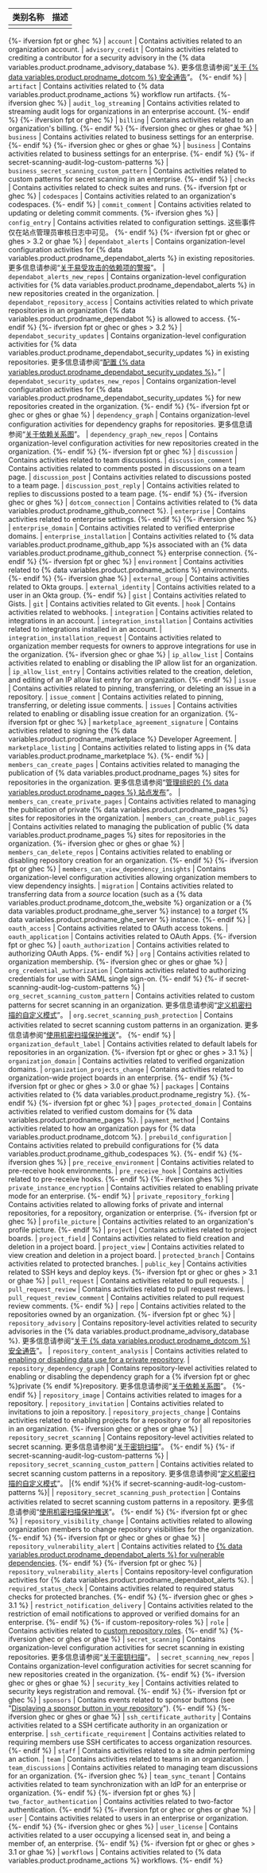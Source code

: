 | 类别名称 | 描述 |
| ---- | -- |
|      |    |
{%- ifversion fpt or ghec %}
| `account` | Contains activities related to an organization account. | `advisory_credit`   | Contains activities related to crediting a contributor for a security advisory in the {% data variables.product.prodname_advisory_database %}. 更多信息请参阅“[关于 {% data variables.product.prodname_dotcom %} 安全通告](/github/managing-security-vulnerabilities/about-github-security-advisories)”。
{%- endif %}
| `artifact` | Contains activities related to {% data variables.product.prodname_actions %} workflow run artifacts.
{%- ifversion ghec %}
| `audit_log_streaming`  | Contains activities related to streaming audit logs for organizations in an enterprise account.
{%- endif %}
{%- ifversion fpt or ghec %}
| `billing` | Contains activities related to an organization's billing.
{%- endif %}
{%- ifversion ghec or ghes or ghae %}
| `business`  | Contains activities related to business settings for an enterprise.
{%- endif %}
{%- ifversion ghec or ghes or ghae %}
| `business`  | Contains activities related to business settings for an enterprise.
{%- endif %}
{%- if secret-scanning-audit-log-custom-patterns %}
| `business_secret_scanning_custom_pattern` | Contains activities related to custom patterns for secret scanning in an enterprise.
{%- endif %}
| `checks`   | Contains activities related to check suites and runs.
{%- ifversion fpt or ghec %}
| `codespaces` | Contains activities related to an organization's codespaces.
{%- endif %}
| `commit_comment` | Contains activities related to updating or deleting commit comments.
{%- ifversion ghes %}
| `config_entry` |  Contains activities related to configuration settings. 这些事件仅在站点管理员审核日志中可见。
{%- endif %}
{%- ifversion fpt or ghec or ghes > 3.2 or ghae %}
| `dependabot_alerts`  | Contains organization-level configuration activities for {% data variables.product.prodname_dependabot_alerts %} in existing repositories. 更多信息请参阅“[关于易受攻击的依赖项的警报](/github/managing-security-vulnerabilities/about-alerts-for-vulnerable-dependencies)”。 | `dependabot_alerts_new_repos`   | Contains organization-level configuration activities for  {% data variables.product.prodname_dependabot_alerts %} in new repositories created in the organization. | `dependabot_repository_access` | Contains activities related to which private repositories in an organization {% data variables.product.prodname_dependabot %} is allowed to access.
{%- endif %}
{%- ifversion fpt or ghec or ghes > 3.2 %}
| `dependabot_security_updates`   | Contains organization-level configuration activities for {% data variables.product.prodname_dependabot_security_updates %} in existing repositories. 更多信息请参阅“[配置 {% data variables.product.prodname_dependabot_security_updates %}](/github/managing-security-vulnerabilities/configuring-dependabot-security-updates)。” | `dependabot_security_updates_new_repos` | Contains organization-level configuration activities for {% data variables.product.prodname_dependabot_security_updates %} for new repositories created in the organization.
{%- endif %}
{%- ifversion fpt or ghec or ghes or ghae %}
| `dependency_graph` | Contains organization-level configuration activities for dependency graphs for repositories. 更多信息请参阅“[关于依赖关系图](/github/visualizing-repository-data-with-graphs/about-the-dependency-graph)”。 | `dependency_graph_new_repos`  | Contains organization-level configuration activities for new repositories created in the organization.
{%- endif %}
{%- ifversion fpt or ghec %}
| `discussion` | Contains activities related to team discussions. | `discussion_comment` | Contains activities related to comments posted in discussions on a team page. | `discussion_post`   | Contains activities related to discussions posted to a team page. | `discussion_post_reply`   | Contains activities related to replies to discussions posted to a team page.
{%- endif %}
{%- ifversion ghec or ghes %}
| `dotcom_connection` | Contains activities related to {% data variables.product.prodname_github_connect %}. | `enterprise` | Contains activities related to enterprise settings.
{%- endif %}
{%- ifversion ghec %}
| `enterprise_domain` | Contains activities related to verified enterprise domains. | `enterprise_installation` | Contains activities related to {% data variables.product.prodname_github_app %}s associated with an {% data variables.product.prodname_github_connect %} enterprise connection.
{%- endif %}
{%- ifversion fpt or ghec %}
| `environment` | Contains activities related to {% data variables.product.prodname_actions %} environments.
{%- endif %}
{%- ifversion ghae %}
| `external_group` | Contains activities related to Okta groups. | `external_identity` | Contains activities related to a user in an Okta group.
{%- endif %}
| `gist` | Contains activities related to Gists. | `git` | Contains activities related to Git events. | `hook` | Contains activities related to webhooks. | `integration` | Contains activities related to integrations in an account. | `integration_installation` | Contains activities related to integrations installed in an account. | `integration_installation_request`  | Contains activities related to organization member requests for owners to approve integrations for use in the organization.
{%- ifversion ghec or ghae %}
| `ip_allow_list`   | Contains activities related to enabling or disabling the IP allow list for an organization. | `ip_allow_list_entry`   | Contains activities related to the creation, deletion, and editing of an IP allow list entry for an organization.
{%- endif %}
| `issue`  | Contains activities related to pinning, transferring, or deleting an issue in a repository. | `issue_comment` | Contains activities related to pinning, transferring, or deleting issue comments. | `issues` | Contains activities related to enabling or disabling issue creation for an organization.
{%- ifversion fpt or ghec %}
| `marketplace_agreement_signature` | Contains activities related to signing the {% data variables.product.prodname_marketplace %} Developer Agreement. | `marketplace_listing` | Contains activities related to listing apps in {% data variables.product.prodname_marketplace %}.
{%- endif %}
| `members_can_create_pages`   | Contains activities related to managing the publication of {% data variables.product.prodname_pages %} sites for repositories in the organization. 更多信息请参阅“[管理组织的 {% data variables.product.prodname_pages %} 站点发布](/organizations/managing-organization-settings/managing-the-publication-of-github-pages-sites-for-your-organization)”。 | `members_can_create_private_pages` | Contains activities related to managing the publication of private {% data variables.product.prodname_pages %} sites for repositories in the organization. | `members_can_create_public_pages` | Contains activities related to managing the publication of public {% data variables.product.prodname_pages %} sites for repositories in the organization.
{%- ifversion ghec or ghes or ghae %}
| `members_can_delete_repos` | Contains activities related to enabling or disabling repository creation for an organization.
{%- endif %}
{%- ifversion fpt or ghec %}
| `members_can_view_dependency_insights` | Contains organization-level configuration activities allowing organization members to view dependency insights. | `migration` | Contains activities related to transferring data from a *source* location (such as a {% data variables.product.prodname_dotcom_the_website %} organization or a {% data variables.product.prodname_ghe_server %} instance) to a *target* {% data variables.product.prodname_ghe_server %} instance.
{%- endif %}
| `oauth_access` | Contains activities related to OAuth access tokens. | `oauth_application` | Contains activities related to OAuth Apps.
{%- ifversion fpt or ghec %}
| `oauth_authorization` | Contains activities related to authorizing OAuth Apps.
{%- endif %}
| `org`   | Contains activities related to organization membership.
{%- ifversion ghec or ghes or ghae %}
| `org_credential_authorization` | Contains activities related to authorizing credentials for use with SAML single sign-on.
{%- endif %}
{%- if secret-scanning-audit-log-custom-patterns %}
| `org_secret_scanning_custom_pattern` | Contains activities related to custom patterns for secret scanning in an organization. 更多信息请参阅“[定义机密扫描的自定义模式](/code-security/secret-scanning/defining-custom-patterns-for-secret-scanning)”。 | `org.secret_scanning_push_protection` | Contains activities related to secret scanning custom patterns in an organization. 更多信息请参阅“[使用机密扫描保护推送](/code-security/secret-scanning/protecting-pushes-with-secret-scanning)”。
{%- endif %}
| `organization_default_label` | Contains activities related to default labels for repositories in an organization.
{%- ifversion fpt or ghec or ghes > 3.1 %}
| `organization_domain` | Contains activities related to verified organization domains. | `organization_projects_change` | Contains activities related to organization-wide project boards in an enterprise.
{%- endif %}
{%- ifversion fpt or ghec or ghes > 3.0 or ghae %}
| `packages`  | Contains activities related to {% data variables.product.prodname_registry %}.
{%- endif %}
{%- ifversion fpt or ghec %}
| `pages_protected_domain` | Contains activities related to verified custom domains for {% data variables.product.prodname_pages %}. | `payment_method`  | Contains activities related to how an organization pays for {% data variables.product.prodname_dotcom %}. | `prebuild_configuration` | Contains activities related to prebuild configurations for {% data variables.product.prodname_github_codespaces %}.
{%- endif %}
{%- ifversion ghes %}
| `pre_receive_environment` | Contains activities related to pre-receive hook environments. | `pre_receive_hook` | Contains activities related to pre-receive hooks.
{%- endif %}
{%- ifversion ghes %}
| `private_instance_encryption` | Contains activities related to enabling private mode for an enterprise.
{%- endif %}
| `private_repository_forking` | Contains activities related to allowing forks of private and internal repositories, for a repository, organization or enterprise.
{%- ifversion fpt or ghec %}
| `profile_picture`   | Contains activities related to an organization's profile picture.
{%- endif %}
| `project` | Contains activities related to project boards. | `project_field` | Contains activities related to field creation and deletion in a project board. | `project_view` | Contains activities related to view creation and deletion in a project board. | `protected_branch` | Contains activities related to protected branches. | `public_key` | Contains activities related to SSH keys and deploy keys.
{%- ifversion fpt or ghec or ghes > 3.1 or ghae %}
| `pull_request` | Contains activities related to pull requests. | `pull_request_review` | Contains activities related to pull request reviews. | `pull_request_review_comment` | Contains activities related to pull request review comments.
{%- endif %}
| `repo` | Contains activities related to the repositories owned by an organization.
{%- ifversion fpt or ghec %}
| `repository_advisory` | Contains repository-level activities related to security advisories in the {% data variables.product.prodname_advisory_database %}.  更多信息请参阅“[关于 {% data variables.product.prodname_dotcom %} 安全通告](/github/managing-security-vulnerabilities/about-github-security-advisories)”。 | `repository_content_analysis`   | Contains activities related to [enabling or disabling data use for a private repository](/articles/about-github-s-use-of-your-data). | `repository_dependency_graph`   | Contains repository-level activities related to enabling or disabling the dependency graph for a {% ifversion fpt or ghec %}private {% endif %}repository. 更多信息请参阅“[关于依赖关系图](/github/visualizing-repository-data-with-graphs/about-the-dependency-graph)”。
{%- endif %}
| `repository_image` | Contains activities related to images for a repository. | `repository_invitation` | Contains activities related to invitations to join a repository. | `repository_projects_change` | Contains activities related to enabling projects for a repository or for all repositories in an organization.
{%- ifversion ghec or ghes or ghae %}
| `repository_secret_scanning`  | Contains repository-level activities related to secret scanning. 更多信息请参阅“[关于密钥扫描](/github/administering-a-repository/about-secret-scanning)”。
{%- endif %}
{%- if secret-scanning-audit-log-custom-patterns %}
| `repository_secret_scanning_custom_pattern` | Contains activities related to secret scanning custom patterns in a repository. 更多信息请参阅“[定义机密扫描的自定义模式](/code-security/secret-scanning/defining-custom-patterns-for-secret-scanning)”。 |{% endif %}{% if secret-scanning-audit-log-custom-patterns %}| | `repository_secret_scanning_push_protection` | Contains activities related to secret scanning custom patterns in a repository. 更多信息请参阅“[使用机密扫描保护推送](/code-security/secret-scanning/protecting-pushes-with-secret-scanning)”。
{%- endif %}
{%- ifversion fpt or ghec %}
| `repository_visibility_change` | Contains activities related to allowing organization members to change repository visibilities for the organization.
{%- endif %}
{%- ifversion fpt or ghec or ghes or ghae %}
| `repository_vulnerability_alert`   | Contains activities related to [{% data variables.product.prodname_dependabot_alerts %} for vulnerable dependencies](/github/managing-security-vulnerabilities/about-alerts-for-vulnerable-dependencies).
{%- endif %}
{%- ifversion fpt or ghec %}
| `repository_vulnerability_alerts` | Contains repository-level configuration activities for {% data variables.product.prodname_dependabot_alerts %}. | `required_status_check` | Contains activities related to required status checks for protected branches.
{%- endif %}
{%- ifversion ghec or ghes > 3.1 %}
| `restrict_notification_delivery` | Contains activities related to the restriction of email notifications to approved or verified domains for an enterprise.
{%- endif %}
{%- if custom-repository-roles %}
| `role` | Contains activities related to [custom repository roles](/organizations/managing-peoples-access-to-your-organization-with-roles/managing-custom-repository-roles-for-an-organization).
{%- endif %}
{%- ifversion ghec or ghes or ghae %}
| `secret_scanning`   | Contains organization-level configuration activities for secret scanning in existing repositories. 更多信息请参阅“[关于密钥扫描](/github/administering-a-repository/about-secret-scanning)”。 | `secret_scanning_new_repos` | Contains organization-level configuration activities for secret scanning for new repositories created in the organization.
{%- endif %}
{%- ifversion ghec or ghes or ghae %}
| `security_key` | Contains activities related to security keys registration and removal.
{%- endif %}
{%- ifversion fpt or ghec %}
| `sponsors`  | Contains events related to sponsor buttons (see "[Displaying a sponsor button in your repository](/articles/displaying-a-sponsor-button-in-your-repository)").
{%- endif %}
{%- ifversion ghec or ghes or ghae %}
| `ssh_certificate_authority` | Contains activities related to a SSH certificate authority in an organization or enterprise. | `ssh_certificate_requirement` | Contains activities related to requiring members use SSH certificates to access organization resources.
{%- endif %}
| `staff` | Contains activities related to a site admin performing an action. | `team` | Contains activities related to teams in an organization. | `team_discussions` | Contains activities related to managing team discussions for an organization.
{%- ifversion ghec %}
| `team_sync_tenant` | Contains activities related to team synchronization with an IdP for an enterprise or organization.
{%- endif %}
{%- ifversion fpt or ghes %}
| `two_factor_authentication` | Contains activities related to two-factor authentication.
{%- endif %}
{%- ifversion fpt or ghec or ghes or ghae %}
| `user` | Contains activities related to users in an enterprise or organization.
{%- endif %}
{%- ifversion ghec or ghes %}
| `user_license` | Contains activities related to a user occupying a licensed seat in, and being a member of, an enterprise.
{%- endif %}
{%- ifversion fpt or ghec or ghes > 3.1 or ghae %}
| `workflows`   | Contains activities related to {% data variables.product.prodname_actions %} workflows.
{%- endif %}
